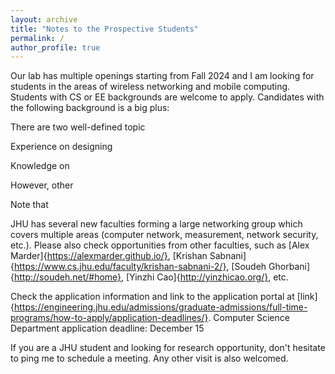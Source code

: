```yaml
---
layout: archive
title: "Notes to the Prospective Students"
permalink: /
author_profile: true
---
```


Our lab has multiple openings starting from Fall 2024 and I am looking for students in the areas of wireless networking and mobile computing. Students with CS or EE backgrounds are welcome to apply. 
Candidates with the following background is a big plus:

There are two well-defined topic

Experience on designing 

Knowledge on 

However, other 

Note that 

JHU has several new faculties forming a large networking group which covers multiple areas (computer network, measurement, network security, etc.). Please also check opportunities from other faculties, such as [Alex Marder]{https://alexmarder.github.io/}, [Krishan Sabnani]{https://www.cs.jhu.edu/faculty/krishan-sabnani-2/}, [Soudeh Ghorbani]{http://soudeh.net/#home}, [Yinzhi Cao]{http://yinzhicao.org/}, etc.

Check the application information and link to the application portal at [link]{https://engineering.jhu.edu/admissions/graduate-admissions/full-time-programs/how-to-apply/application-deadlines/}.
Computer Science Department application deadline: December 15

If you are a JHU student and looking for research opportunity, don't hesitate to ping me to schedule a meeting. Any other visit is also welcomed.